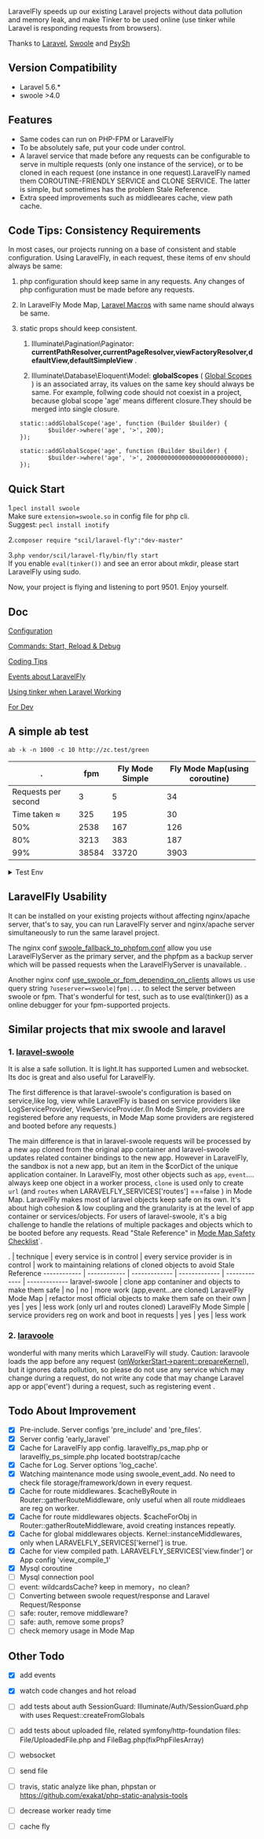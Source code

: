 LaravelFly speeds up our existing Laravel projects without data pollution and memory leak, and make Tinker to be used online (use tinker while Laravel is responding requests from browsers).

Thanks to [Laravel](http://laravel.com/), [Swoole](https://github.com/swoole/swoole-src) and [PsySh](https://github.com/bobthecow/psysh)

## Version Compatibility

- Laravel 5.6.*
- swoole >4.0

## Features

- Same codes can run on PHP-FPM or LaravelFly
- To be absolutely safe, put your code under control.
- A laravel service that made before any requests can be configurable to serve in multiple requests (only one instance of the service), or to be cloned in each request (one instance in one request).LaravelFly named them COROUTINE-FRIENDLY SERVICE and CLONE SERVICE. The latter is simple, but sometimes has the problem Stale Reference.
- Extra speed improvements such as middleeares cache, view path cache.

## Code Tips: Consistency Requirements 

In most cases, our projects running on a base of consistent and stable configuration. Using LaravelFly, in each request, these items of env should always be same:

1. php configuration should keep same in any requests. Any changes of php configuration must be made before any requests.

2. In LaravelFly Mode Map, [Laravel Macros](https://tighten.co/blog/the-magic-of-laravel-macros/) with same name should always be same.

3. static props should keep consistent.

    1. Illuminate\Pagination\Paginator: **currentPathResolver,currentPageResolver,viewFactoryResolver,defaultView,defaultSimpleView** .
    
    2. Illuminate\Database\Eloquent\Model: **globalScopes** ( [Global Scopes](https://laravel.com/docs/5.6/eloquent#global-scopes) ) is an associated array, its values on the same key should always be same. For example, follwing code should not coexist in a project, because global scope 'age' means different closure.They should be merged into single closure.  
    ```
    static::addGlobalScope('age', function (Builder $builder) {
            $builder->where('age', '>', 200);
    });
    
    static::addGlobalScope('age', function (Builder $builder) {
            $builder->where('age', '>', 200000000000000000000000000);
    });
    ```

## Quick Start

1.`pecl install swoole`   
Make sure `extension=swoole.so` in config file for php cli.   
Suggest: `pecl install inotify`   

2.`composer require "scil/laravel-fly":"dev-master"`

3.`php vendor/scil/laravel-fly/bin/fly start`   
If you enable `eval(tinker())` and see an error about mkdir, please start LaravelFly using sudo.

Now, your project is flying and listening to port 9501. Enjoy yourself.

## Doc

[Configuration](https://github.com/scil/LaravelFly/wiki/Configuration)

[Commands: Start, Reload & Debug](doc/server.md)

[Coding Tips](doc/coding.md)

[Events about LaravelFly](doc/events.md)

[Using tinker when Laravel Working](doc/tinker.md)

[For Dev](doc/dev.md)

## A simple ab test 

 `ab -k -n 1000 -c 10 http://zc.test/green `

.   | fpm |  Fly Mode Simple | Fly Mode Map(using coroutine)
------------ | ------------ | ------------- | ------------- 
Requests per second   | 3 |  5  | 34
Time taken ≈ | 325 | 195  | 30
  50%  | 2538|   167  | 126
  80%  |   3213|  383   | 187
  99%   | 38584| 33720  | 3903

<details>
<summary>Test Env</summary>
<div>


* A visit to http://zc.test/green relates to 5 Models and 5 db query.
* env:   
ubuntu 16.04 on virtualbox ( 2 CPU: i5-2450M 2.50GHz ; Memory: 1G  )  
php7.1 + opcache + 5 workers for both fpm and laravelfly ( phpfpm : pm=static  pm.max_children=5)
* Test date : 2018/02

</div>
</details>

## LaravelFly Usability 

It can be installed on your existing projects without affecting nginx/apache server, that's to say, you can run LaravelFly server and nginx/apache server simultaneously to run the same laravel project.

The nginx conf [swoole_fallback_to_phpfpm.conf](config/swoole_fallback_to_phpfpm.conf) allow you use LaravelFlyServer as the primary server, and the phpfpm as a backup server which will be passed requests when the LaravelFlyServer is unavailable. .

Another nginx conf [use_swoole_or_fpm_depending_on_clients](config/use_swoole_or_fpm_depending_on_clients.conf) allows us use query string `?useserver=<swoole|fpm|...` to select the server between swoole or fpm. That's wonderful for test, such as to use eval(tinker()) as a online debugger for your fpm-supported projects.

## Similar projects that mix swoole and laravel

### 1. [laravel-swoole](https://github.com/swooletw/laravel-swoole) 

It is alse a safe sollution. It is light.It has supported Lumen and websocket. Its doc is great and also useful for LaravelFly.   

The first difference is that laravel-swoole's configuration is based on service,like log, view while LaravelFly is based on service providers like LogServiceProvider, ViewServiceProvider.(In Mode Simple, providers are registered before any requests, in Mode Map some providers are registered and booted before any requests.) 

The main difference is that in laravel-swoole requests will be processed by a new `app` cloned from the original app container and laravel-swoole updates related container bindings to the new app. However in LaravelFly, the sandbox is not a new app, but an item in the $corDict of the unique application container. In LaravelFly, most other objects such as `app`, `event`.... always keep one object in a worker process, `clone` is used only to create `url` (and `routes` when LARAVELFLY_SERVICES['routes'] ===false ) in Mode Map. LaravelFly makes most of laravel objects keep safe on its own. It's about high cohesion & low coupling and the granularity is at the level of app container or services/objects. For users of laravel-swoole, it's a big challenge to handle the relations of multiple packages and objects which to be booted before any requests. Read "Stale Reference" in [Mode Map Safety Checklist](https://github.com/scil/LaravelFly/wiki/Mode-Map-Safety-Checklist)`. 

.   | technique | every service is in control |  every service provider is in control | work to maintaining relations of cloned objects to avoid Stale Reference
------------ | ------------ | ------------- | ------------- | ------------- | ------------- 
laravel-swoole  | clone app contaniner and objects to make them safe |  no | no | more work (app,event...are cloned)
LaravelFly Mode Map  | refactor most official objects to make them safe on their own |  yes  | yes  | less work (only url and routes cloned)
LaravelFly Mode Simple  | service providers reg on work and boot in requests | yes | yes | less work 


### 2. [laravoole](https://github.com/garveen/laravoole) 
wonderful with many merits which LaravelFly will study. Caution: laravoole loads the app before any request ([onWorkerStart->parent::prepareKernel](https://github.com/garveen/laravoole/blob/master/src/Wrapper/Swoole.php)),  but it ignores data pollution, so please do not use any service which may change during a request, do not write any code that may change Laravel app or app('event') during a request, such as registering event .

## Todo About Improvement

- [x] Pre-include. Server configs 'pre_include' and 'pre_files'.
- [x] Server config 'early_laravel'
- [x] Cache for LaravelFly app config. laravelfly_ps_map.php or laravelfly_ps_simple.php located bootstrap/cache
- [x] Cache for Log. Server options 'log_cache'.
- [x] Watching maintenance mode using swoole_event_add. No need to check file storage/framework/down in every request.
- [x] Cache for route middlewares. $cacheByRoute in Router::gatherRouteMiddleware, only useful when all route middleaes are reg on worker. 
- [x] Cache for route middlewares objects. $cacheForObj in Router::gatherRouteMiddleware, avoid creating instances repeatly. 
- [x] Cache for global middlewares objects. Kernel::instanceMiddlewares, only when LARAVELFLY_SERVICES['kernel'] is true. 
- [x] Cache for view compiled path. LARAVELFLY_SERVICES['view.finder'] or  App config 'view_compile_1'
- [x] Mysql coroutine
- [ ] Mysql connection pool
- [ ] event: wildcardsCache? keep in memory，no clean?
- [ ] Converting between swoole request/response and Laravel Request/Response
- [ ] safe: router, remove middleware?
- [ ] safe: auth, remove some props?
- [ ] check memory usage in Mode Map

## Other Todo

- [x] add events
- [x] watch code changes and hot reload
- [ ] add tests about auth SessionGuard: Illuminate/Auth/SessionGuard.php with uses Request::createFromGlobals
- [ ] add tests about uploaded file, related symfony/http-foundation files: File/UploadedFile.php  and FileBag.php(fixPhpFilesArray)
- [ ] websocket
- [ ] send file
- [ ] travis, static analyze like phan, phpstan or https://github.com/exakat/php-static-analysis-tools
- [ ] decrease worker ready time
- [ ] cache fly

